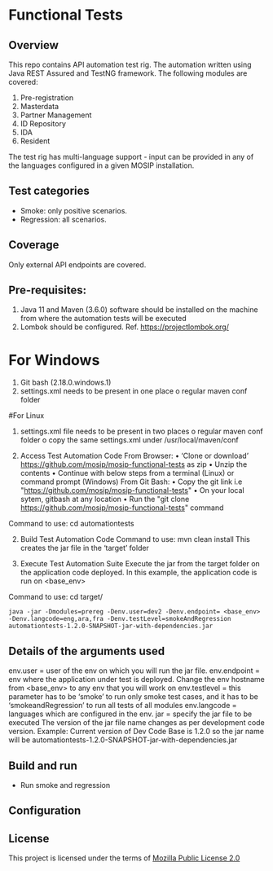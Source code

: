 # Functional Tests

## Overview
This repo contains API automation test rig. The automation written using Java REST Assured and TestNG framework. The following modules are covered:
1. Pre-registration
1. Masterdata
1. Partner Management
1. ID Repository
1. IDA 
1. Resident

The test rig has multi-language support - input can be provided in any of the languages configured in a given MOSIP installation. 

## Test categories
*  Smoke: only positive scenarios.
*  Regression: all scenarios. 

## Coverage
Only external API endpoints are covered. 

## Pre-requisites:
1.	Java 11 and Maven (3.6.0) software should be installed on the machine from where the automation tests will be executed
2.	Lombok should be configured. Ref. https://projectlombok.org/
  
  # For Windows
1.	Git bash (2.18.0.windows.1)
2.	settings.xml needs to be present in one place
    o	regular maven conf folder
  
   #For Linux
1.	settings.xml file needs to be present in two places
    o	regular maven conf folder
    o	copy the same settings.xml under /usr/local/maven/conf

1. Access Test Automation Code
 From Browser:
  •	‘Clone or download’ https://github.com/mosip/mosip-functional-tests as zip
  •	Unzip the contents
  •	Continue with below steps from a terminal (Linux) or command prompt (Windows)
 From Git Bash:
  •	Copy the git link i.e "https://github.com/mosip/mosip-functional-tests"
  •	On your local sytem, gitbash at any location
  •	Run the "git clone https://github.com/mosip/mosip-functional-tests" command

  Command to use:
    cd automationtests

2. Build Test Automation Code
  Command to use:
    mvn clean install
    This creates the jar file in the ‘target’ folder

3. Execute Test Automation Suite
    Execute the jar from the target folder on the application code deployed. In this example, the application code is run on <base_env>
  
  Command to use:
    cd target/
    
    java -jar -Dmodules=prereg -Denv.user=dev2 -Denv.endpoint= <base_env> -Denv.langcode=eng,ara,fra -Denv.testLevel=smokeAndRegression automationtests-1.2.0-SNAPSHOT-jar-with-dependencies.jar

## Details of the arguments used

env.user = user of the env on which you will run the jar file. 
env.endpoint = env where the application under test is deployed. Change the env hostname from <base_env> to any env that you will work on
env.testlevel = this parameter has to be ‘smoke’ to run only smoke test cases, and it has to be ‘smokeandRegression’ to run all tests of all modules
env.langcode = languages which are configured in the env.
jar = specify the jar file to be executed
The version of the jar file name changes as per development code version.
Example: Current version of Dev Code Base is 1.2.0 so the jar name will be automationtests-1.2.0-SNAPSHOT-jar-with-dependencies.jar

## Build and run

* Run smoke and regression

## Configuration

## License
This project is licensed under the terms of [Mozilla Public License 2.0](https://github.com/mosip/mosip-platform/blob/master/LICENSE)
